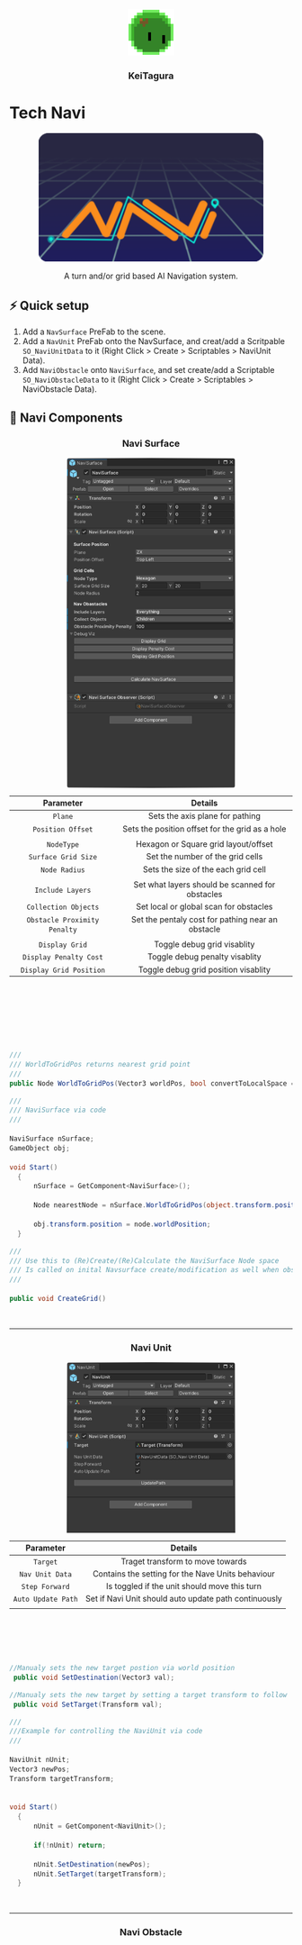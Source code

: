 <div id="header" align="center">
  <img src="https://github.com/KeiTagura/Navi_Tech/blob/main/Art/MonSli.gif" width="82"/>
  <h3 align="center">KeiTagura</h3>
</div>

<h1>
  Tech Navi
</h1>



<div align="center">
  <img src="https://github.com/KeiTagura/Navi_Tech/blob/main/Art/Navi.png" width="400" />
</div>

<p align="center">
  A turn and/or grid based AI Navigation system.
</p>


## ⚡ Quick setup

1. Add a `NavSurface` PreFab to the scene.
2. Add a `NavUnit` PreFab onto the NavSurface, and creat/add a Scritpable `SO_NaviUnitData` to it (Right Click > Create > Scriptables > NaviUnit Data).
3. Add `NaviObstacle` onto `NaviSurface`, and set create/add a Scriptable `SO_NaviObstacleData` to it (Right Click > Create > Scriptables > NaviObstacle Data).



## 🔧 Navi Components


<div id="header" align="center">
  <h3 align="center">Navi Surface</h3>
</div>



<div align="center">
  <img align="center" src="https://github.com/KeiTagura/Navi_Tech/blob/main/Inspector_NaviSurface.png" width="300" />

  <div align="center">

  |         Parameter          |                    Details                      |
  | :------------------------: | :---------------------------------------------: |
  |          `Plane`           |         Sets the axis plane for pathing         |
  |     `Position Offset`      |Sets the position offset for the grid as a hole  |
  |                            |                                                 |
  |        `NodeType`          |    Hexagon or Square grid layout/offset         |
  |    `Surface Grid Size`     |       Set the number of the grid cells          |
  |       `Node Radius`        |     Sets the size of the each grid cell         |
  |                            |                                                 |
  |      `Include Layers`      |Set what layers should be scanned for obstacles  |
  |    `Collection Objects`    |     Set local or global scan for obstacles      |
  |`Obstacle Proximity Penalty`|Set the pentaly cost for pathing near an obstacle|
  |                            |                                                 |
  |      `Display Grid`        |          Toggle debug grid visablity            |
  |  `Display Penalty Cost`    |         Toggle debug penalty visablity          |
  |  `Display Grid Position`   |      Toggle debug grid position visablity       |


  </div>
</div>

</br>
</br>
</br>
</br>
</br>

```csharp

///
/// WorldToGridPos returns nearest grid point
///
public Node WorldToGridPos(Vector3 worldPos, bool convertToLocalSpace = true);
```



```csharp
///
/// NaviSurface via code
///

NaviSurface nSurface;
GameObject obj;

void Start()
  {
      nSurface = GetComponent<NaviSurface>();
      
      Node nearestNode = nSurface.WorldToGridPos(object.transform.position);
      
      obj.transform.position = node.worldPosition;
  }
```



```csharp
///
/// Use this to (Re)Create/(Re)Calculate the NaviSurface Node space
/// Is called on inital Navsurface create/modification as well when obstales postions have moved.
///

public void CreateGrid()
```

</br>

***
<div id="header" align="center">
  <h3 align="center">Navi Unit</h3>
</div>



<div align="center">
  <img align="center" src="https://github.com/KeiTagura/Navi_Tech/blob/main/Inspector_NaviUnit.png" width="300" />

  <div align="center">

  |         Parameter          |                    Details                          |
  | :------------------------: | :-------------------------------------------------: |
  |          `Target`          |           Traget transform to move towards          |
  |       `Nav Unit Data`      |  Contains the setting for the Nave Units behaviour  |
  |        `Step Forward`      |  Is toggled if the unit should move this turn       |
  |      `Auto Update Path`    |Set if Navi Unit should auto update path continuously|
  |                            |                                                     |


  </div>
</div>

</br>
</br>
</br>
</br>



```csharp
//Manualy sets the new target postion via world position
 public void SetDestination(Vector3 val);
```

```csharp
//Manualy sets the new target by setting a target transform to follow
 public void SetTarget(Transform val);
```

```csharp
///
///Example for controlling the NaviUnit via code
///

NaviUnit nUnit;
Vector3 newPos;
Transform targetTransform;


void Start()
  {
      nUnit = GetComponent<NaviUnit>();

      if(!nUnit) return;

      nUnit.SetDestination(newPos);      
      nUnit.SetTarget(targetTransform);
  }


```

</br>

***
<div id="header" align="center">
  <h3 align="center">Navi Obstacle</h3>
</div>

